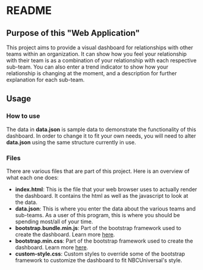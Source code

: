 # README
## Purpose of this "Web Application"
This project aims to provide a visual dashboard for relationships with other teams within an organization. It can show how you feel your relationship with their team is as a combination of your relationship with each respective sub-team. You can also enter a trend indicator to show how your relationship is changing at the moment, and a description for further explanation for each sub-team.
## Usage
### How to use
The data in **data.json** is sample data to demonstrate the functionality of this dashboard. In order to change it to fit your own needs, you will need to alter **data.json** using the same structure currently in use.
### Files
There are various files that are part of this project. Here is an overview of what each one does:
- **index.html**: This is the file that your web browser uses to actually render the dashboard. It contains the html as well as the javascript to look at the data.
- **data.json**: This is where you enter the data about the various teams and sub-teams. As a user of this program, this is where you should be spending most/all of your time.
- **bootstrap.bundle.min.js**: Part of the bootstrap framework used to create the dashboard. Learn more [here](https://getbootstrap.com/).
- **bootstrap.min.css**: Part of the bootstrap framework used to create the dashboard. Learn more [here](https://getbootstrap.com/).
- **custom-style.css**: Custom styles to override some of the bootstrap framework to customize the dashboard to fit NBCUniversal's style.
